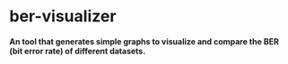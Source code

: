 # ber-visualizer

#### An tool that generates simple graphs to visualize and compare the BER (bit error rate) of different datasets.
